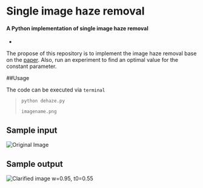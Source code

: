 # Single image haze removal
#### A Python implementation of single image haze removal
-
The propose of this repository is to implement the image haze removal base on the [paper](https://pdfs.semanticscholar.org/64ca/a24f2cb3fff6d8eb966f90078f0d0b8a7db0.pdf). Also, run an experiment to find an optimal value for the constant parameter.

##Usage

The code can be executed via `terminal`
>	```python dehaze.py```
>
> ```imagename.png```

## Sample input
![Original Image](https://github.com/kindraywind/SingleImageHazeRemover/blob/master/sample/ex_input.jpg?raw=true)

## Sample output
![Clarified image w=0.95, t0=0.55](https://github.com/kindraywind/SingleImageHazeRemover/blob/master/sample/ex_output.jpg?raw=true)
